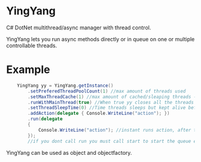 # YingYang
C# DotNet multithread/async manager with thread control.

YingYang lets you run async methods directly or in queue on one or multiple controllable threads.


# Example
```c#
	YingYang yy = YingYang.getInstance()
		.setPreferedThreadPoolCount(1) //max amount of threads used
		.setMaxThreadCache(1) //max amount of cached/sleaping threads - default value = 1 
		.runWithMainThread(true) //When true yy closes all the threads when the main thread stops - default value = true
		.setThreadSleepTime(0) //Time threads sleeps but kept alive before deconstruction - default = 0
		.addAction(delegate { Console.WriteLine("action"); })         
		.run(delegate
		{
			Console.WriteLine("action"); //instant runs action, after that runs actions in queue ( auto run can be disabled  run(code,false))
		});
		//if you dont call run you must call start to start the queue execution
```			
YingYang can be used as object and objectfactory.